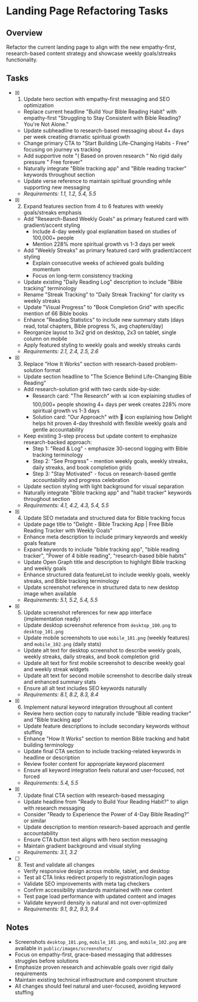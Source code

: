 # Landing Page Refactoring Tasks

## Overview
Refactor the current landing page to align with the new empathy-first, research-based content strategy and showcase weekly goals/streaks functionality.

## Tasks

- [x] 1. Update hero section with empathy-first messaging and SEO optimization
  - Replace current headline "Build Your Bible Reading Habit" with empathy-first "Struggling to Stay Consistent with Bible Reading? You're Not Alone."
  - Update subheadline to research-based messaging about 4+ days per week creating dramatic spiritual growth
  - Change primary CTA to "Start Building Life-Changing Habits - Free" focusing on journey vs tracking
  - Add supportive note "( Based on proven research " No rigid daily pressure " Free forever"
  - Naturally integrate "Bible tracking app" and "Bible reading tracker" keywords throughout section
  - Update verse reference to maintain spiritual grounding while supporting new messaging
  - _Requirements: 1.1, 1.2, 5.4, 5.5_

- [x] 2. Expand features section from 4 to 6 features with weekly goals/streaks emphasis
  - Add "Research-Based Weekly Goals" as primary featured card with gradient/accent styling
    - Include 4-day weekly goal explanation based on studies of 100,000+ people
    - Mention 228% more spiritual growth vs 1-3 days per week
  - Add "Weekly Streaks" as primary featured card with gradient/accent styling  
    - Explain consecutive weeks of achieved goals building momentum
    - Focus on long-term consistency tracking
  - Update existing "Daily Reading Log" description to include "Bible tracking" terminology
  - Rename "Streak Tracking" to "Daily Streak Tracking" for clarity vs weekly streaks
  - Update "Visual Progress" to "Book Completion Grid" with specific mention of 66 Bible books
  - Enhance "Reading Statistics" to include new summary stats (days read, total chapters, Bible progress %, avg chapters/day)
  - Reorganize layout to 3x2 grid on desktop, 2x3 on tablet, single column on mobile
  - Apply featured styling to weekly goals and weekly streaks cards
  - _Requirements: 2.1, 2.4, 2.5, 2.6_

- [x] 3. Replace "How It Works" section with research-based problem-solution format
  - Update section headline to "The Science Behind Life-Changing Bible Reading"
  - Add research-solution grid with two cards side-by-side:
    - Research card: "The Research" with 📊 icon explaining studies of 100,000+ people showing 4+ days per week creates 228% more spiritual growth vs 1-3 days
    - Solution card: "Our Approach" with 🎯 icon explaining how Delight helps hit proven 4-day threshold with flexible weekly goals and gentle accountability
  - Keep existing 3-step process but update content to emphasize research-backed approach:
    - Step 1: "Read & Log" - emphasize 30-second logging with Bible tracking terminology
    - Step 2: "See Progress" - mention weekly goals, weekly streaks, daily streaks, and book completion grids  
    - Step 3: "Stay Motivated" - focus on research-based gentle accountability and progress celebration
  - Update section styling with light background for visual separation
  - Naturally integrate "Bible tracking app" and "habit tracker" keywords throughout section
  - _Requirements: 4.1, 4.2, 4.3, 5.4, 5.5_

- [x] 4. Update SEO metadata and structured data for Bible tracking focus
  - Update page title to "Delight - Bible Tracking App | Free Bible Reading Tracker with Weekly Goals"
  - Enhance meta description to include primary keywords and weekly goals feature
  - Expand keywords to include "bible tracking app", "bible reading tracker", "Power of 4 bible reading", "research-based bible habits"
  - Update Open Graph title and description to highlight Bible tracking and weekly goals
  - Enhance structured data featureList to include weekly goals, weekly streaks, and Bible tracking terminology
  - Update screenshot reference in structured data to new desktop image when available
  - _Requirements: 5.1, 5.2, 5.4, 5.5_

- [x] 5. Update screenshot references for new app interface (implementation ready)
  - Update desktop screenshot reference from `desktop_100.png` to `desktop_101.png`
  - Update mobile screenshots to use `mobile_101.png` (weekly features) and `mobile_102.png` (daily stats)
  - Update alt text for desktop screenshot to describe weekly goals, weekly streaks, daily streaks, and book completion grid
  - Update alt text for first mobile screenshot to describe weekly goal and weekly streak widgets
  - Update alt text for second mobile screenshot to describe daily streak and enhanced summary stats
  - Ensure all alt text includes SEO keywords naturally
  - _Requirements: 8.1, 8.2, 8.3, 8.4_

- [x] 6. Implement natural keyword integration throughout all content
  - Review hero section copy to naturally include "Bible reading tracker" and "Bible tracking app"
  - Update feature descriptions to include secondary keywords without stuffing
  - Enhance "How It Works" section to mention Bible tracking and habit building terminology
  - Update final CTA section to include tracking-related keywords in headline or description
  - Review footer content for appropriate keyword placement
  - Ensure all keyword integration feels natural and user-focused, not forced
  - _Requirements: 5.4, 5.5_

- [x] 7. Update final CTA section with research-based messaging
  - Update headline from "Ready to Build Your Reading Habit?" to align with research messaging
  - Consider "Ready to Experience the Power of 4-Day Bible Reading?" or similar
  - Update description to mention research-based approach and gentle accountability
  - Ensure CTA button text aligns with hero section messaging
  - Maintain gradient background and visual styling
  - _Requirements: 3.1, 3.2_

- [ ] 8. Test and validate all changes
  - Verify responsive design across mobile, tablet, and desktop
  - Test all CTA links redirect properly to registration/login pages
  - Validate SEO improvements with meta tag checkers
  - Confirm accessibility standards maintained with new content
  - Test page load performance with updated content and images
  - Validate keyword density is natural and not over-optimized
  - _Requirements: 9.1, 9.2, 9.3, 9.4_

## Notes
- Screenshots `desktop_101.png`, `mobile_101.png`, and `mobile_102.png` are available in `public/images/screenshots/`
- Focus on empathy-first, grace-based messaging that addresses struggles before solutions
- Emphasize proven research and achievable goals over rigid daily requirements
- Maintain existing technical infrastructure and component structure
- All changes should feel natural and user-focused, avoiding keyword stuffing